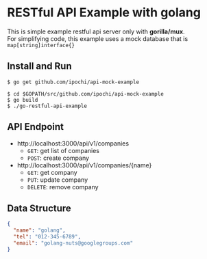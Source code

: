 # RESTful API Example with golang
This is simple example restful api server only with **gorilla/mux**.  
For simplifying code, this example uses a mock database that is `map[string]interface{}`

## Install and Run
```shell
$ go get github.com/ipochi/api-mock-example

$ cd $GOPATH/src/github.com/ipochi/api-mock-example
$ go build
$ ./go-restful-api-example
```

## API Endpoint
- http://localhost:3000/api/v1/companies
    - `GET`: get list of companies
    - `POST`: create company
- http://localhost:3000/api/v1/companies/{name}
    - `GET`: get company
    - `PUT`: update company
    - `DELETE`: remove company

## Data Structure
```json
{
  "name": "golang",
  "tel": "012-345-6789",
  "email": "golang-nuts@googlegroups.com"
}
```